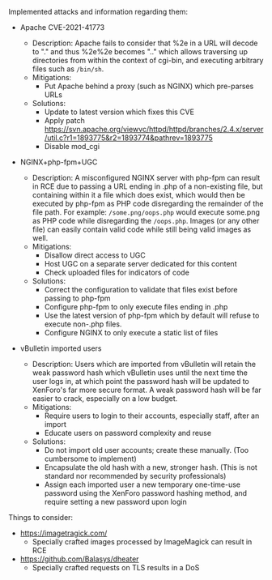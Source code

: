 Implemented attacks and information regarding them:
* Apache CVE-2021-41773
  * Description: Apache fails to consider that %2e in a URL will decode to "." and thus %2e%2e becomes ".." which allows traversing up directories from within the context of cgi-bin, and executing arbitrary files such as `/bin/sh`.
  * Mitigations:
    * Put Apache behind a proxy (such as NGINX) which pre-parses URLs
  * Solutions:
    * Update to latest version which fixes this CVE
    * Apply patch https://svn.apache.org/viewvc/httpd/httpd/branches/2.4.x/server/util.c?r1=1893775&r2=1893774&pathrev=1893775
    * Disable mod_cgi

* NGINX+php-fpm+UGC
  * Description: A misconfigured NGINX server with php-fpm can result in RCE due to passing a URL ending in .php of a non-existing file, but containing within it a file which does exist, which would then be executed by php-fpm as PHP code disregarding the remainder of the file path. For example: `/some.png/oops.php` would execute some.png as PHP code while disregarding the `/oops.php`. Images (or any other file) can easily contain valid code while still being valid images as well.
  * Mitigations:
    * Disallow direct access to UGC
    * Host UGC on a separate server dedicated for this content
    * Check uploaded files for indicators of code
  * Solutions:
    * Correct the configuration to validate that files exist before passing to php-fpm
    * Configure php-fpm to only execute files ending in .php
    * Use the latest version of php-fpm which by default will refuse to execute non-.php files.
    * Configure NGINX to only execute a static list of files

* vBulletin imported users
  * Description: Users which are imported from vBulletin will retain the weak password hash which vBulletin uses until the next time the user logs in, at which point the password hash will be updated to XenForo's far more secure format. A weak password hash will be far easier to crack, especially on a low budget.
  * Mitigations:
    * Require users to login to their accounts, especially staff, after an import
    * Educate users on password complexity and reuse
  * Solutions:
    * Do not import old user accounts; create these manually. (Too cumbersome to implement)
    * Encapsulate the old hash with a new, stronger hash. (This is not standard nor recommended by security professionals)
    * Assign each imported user a new temporary one-time-use password using the XenForo password hashing method, and require setting a new password upon login

Things to consider:
* https://imagetragick.com/
  * Specially crafted images processed by ImageMagick can result in RCE
* https://github.com/Balasys/dheater
  * Specially crafted requests on TLS results in a DoS
